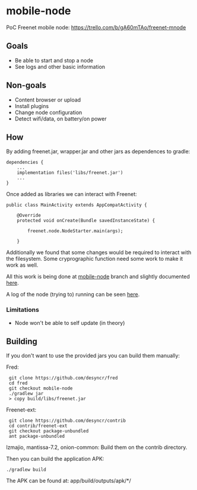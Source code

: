 # mobile-node

PoC Freenet mobile node: https://trello.com/b/gA60mTAo/freenet-mnode

## Goals

- Be able to start and stop a node
- See logs and other basic information

## Non-goals

- Content browser or upload
- Install plugins
- Change node configuration
- Detect wifi/data, on battery/on power

## How

By adding freenet.jar, wrapper.jar and other jars as dependences to gradle:


    dependencies {
        ...
        implementation files('libs/freenet.jar')
        ...   
    }   

Once added as libraries we can interact with Freenet:


    public class MainActivity extends AppCompatActivity {

        @Override
        protected void onCreate(Bundle savedInstanceState) {

            freenet.node.NodeStarter.main(args);

        }    


Additionally we found that some changes would be required to interact with the filesystem. Some cryprographic function need some work to make it work as well.

All this work is being done at [mobile-node](https://github.com/desyncr/fred/tree/mobile-node) branch and slightly documented [here](https://github.com/desyncr/fred/blob/mobile-node/building-fred.md).

A log of the node (trying to) running can be seen [here](https://gist.github.com/desyncr/3c2f0316495732b03f367ed47daad03b).

### Limitations

- Node won't be able to self update (in theory)

## Building

If you don't want to use the provided jars you can build them manually:

Fred:

     git clone https://github.com/desyncr/fred
     cd fred
     git checkout mobile-node
     ./gradlew jar
     > copy build/libs/freenet.jar
     

Freenet-ext:

     git clone https://github.com/desyncr/contrib
     cd contrib/freenet-ext
     git checkout package-unbundled
     ant package-unbundled
     
lzmajio, mantissa-7.2, onion-common: Build them on the contrib directory.

Then you can build the application APK:

    ./gradlew build
    
The APK can be found at: app/build/outputs/apk/*/
